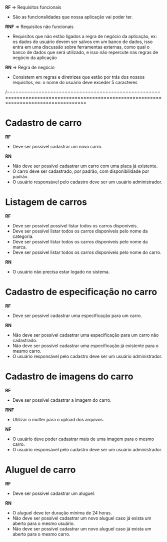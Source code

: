 **RF** => Requisitos funcionais
 - São as funcionalidades que nossa aplicação vai poder ter.

**RNF** => Requisitos não funcionais
- Requisitos que não estão ligados a regra de negócio da aplicação, ex: os dados do usuário devem ser salvos em um banco de dados, isso entra em uma discussão sobre ferramentas externas, como qual o banco de dados que será utilizado, e isso não repercute nas regras de negócio da aplicação

**RN** => Regra de negócio
- Consistem em regras e diretrizes que estão por trás dos nossos requisitos, ex: o nome do usuário deve exceder 5 caracteres

/=======================================================================================================================================

# Cadastro de carro

**RF**
- Deve ser possível cadastrar um novo carro.

**RN**
- Não deve ser possível cadastrar um carro com uma placa já existente.
- O carro deve ser cadastrado, por padrão, com disponibilidade por padrão.
- O usuário responsável pelo cadastro deve ser um usuário administrador.

# Listagem de carros

**RF**
- Deve ser possível possível listar todos os carros disponíveis.
- Deve ser possível listar todos os carros disponíveis pelo nome da categoria.
- Deve ser possível listar todos os carros disponíveis pelo nome da marca.
- Deve ser possível listar todos os carros disponíveis pelo nome do carro.

**RN**
- O usuário não precisa estar logado no sistema.

# Cadastro de especificação no carro

**RF**
- Deve ser possível cadastrar uma especificação para um carro.

**RN**
- Não deve ser possível cadastrar uma especificação para um carro não cadastrado.
- Não deve ser possível cadastrar uma especificação já existente para o mesmo carro.
- O usuário responsável pelo cadastro deve ser um usuário administrador.

# Cadastro de imagens do carro

**RF**
- Deve ser possível cadastrar a imagem do carro.

**RNF**
- Utilizar o multer para o upload dos arquivos.

**NF**
- O usuário deve poder cadastrar mais de uma imagem para o mesmo carro.
- O usuário responsável pelo cadastro deve ser um usuário administrador.

# Aluguel de carro

**RF**
- Deve ser possível cadastrar um aluguel.

**RN**
- O aluguel deve ter duração mínima de 24 horas.
- Não deve ser possível cadastrar um novo aluguel caso já exista um aberto para o mesmo usuário.
- Não deve ser possível cadastrar um novo aluguel caso já exista um aberto para o mesmo carro.